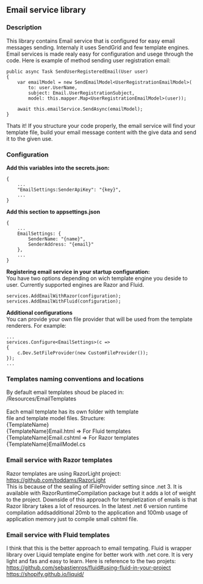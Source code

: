 ﻿## Email service library

### Description
This library contains Email service that is configured for easy email messages sending.
Internaly it uses SendGrid and few template engines. Email services is made realy easy
for configuration and usege through the code. Here is example of method sending user 
registration email: 
```
public async Task SendUserRegisteredEmail(User user)
{
    var emailModel = new SendEmailModel<UserRegistrationEmailModel>(
        to: user.UserName,
        subject: Email.UserRegistrationSubject,
        model: this.mapper.Map<UserRegistrationEmailModel>(user));

    await this.emailService.SendAsync(emailModel);
}
```
Thats it! If you structure your code properly, the email service will find your template 
file, build your email message content with the give data and send it to the given use. 

### Configuration
**Add this variables into the secrets.json:**
```
{
	...
	"EmailSettings:SenderApiKey": "{key}",
	...
}
```

**Add this section to appsettings.json**
```
{
	...
	EmailSettings: {
		SenderName: "{name}",
		SenderAddress: "{email}"
	},
	...
}
```

**Registering email service in your startup configuration:**</br>
You have two options depending on wich template engine you 
deside to user. Currently supported engines are Razor and Fluid.
```
services.AddEmailWithRazor(configuration);  
services.AddEmailWithFluid(configuration);
```

**Additional configurations**</br>
You can provide your own file provider that will be used from
the template renderers. For example:
```
...
services.Configure<EmailSettings>(c =>
{
    c.Dev.SetFileProvider(new CustomFileProvider());
});
...
```

### Templates naming conventions and locations
By default email templates shoud be placed in:</br>
/Resources/EmailTemplates</br>
</br>
Each email template has its own folder with template</br>
file and template model files. Structure:
</br>
{TemplateName}</br>
	{TemplateName}Email.html  => For Fluid templates</br>
	{TemplateName}Email.cshtml => For Razor templates</br>
	{TemplateName}EmailModel.cs</br>


### Email service with Razor templates
Razor templates are using RazorLight project: https://github.com/toddams/RazorLight</br>
This is because of the sealing of IFileProvider setting since .net 3.
It is available with RazorRuntimeCompilation package but it adds a lot of weight to the project.
Downside of this approach for templetization of emails is that Razor library takes a lot of 
resources. In the latest .net 6 version runtime compilation addsadditional 20mb to the 
application and 100mb usage of application memory just to compile small cshtml file. 

### Email service with Fluid templates
I think that this is the better approach to email tempating. Fluid is wrapper library
over Liquid template engine for better work with .net core. It is very light and fas 
and easy to learn. Here is reference to the two projets:</br>
https://github.com/sebastienros/fluid#using-fluid-in-your-project</br>
https://shopify.github.io/liquid/</br>